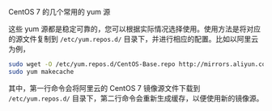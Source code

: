 CentOS 7 的几个常用的 yum 源



这些 yum 源都是稳定可靠的，您可以根据实际情况选择使用。使用方法是将对应的源文件复制到 `/etc/yum.repos.d/` 目录下，并进行相应的配置。比如以阿里云为例，

```sh
sudo wget -O /etc/yum.repos.d/CentOS-Base.repo http://mirrors.aliyun.com/repo/Centos-7.repo
sudo yum makecache
```

其中，第一行命令会将阿里云的 CentOS 7 镜像源文件下载到 `/etc/yum.repos.d/` 目录下，第二行命令会重新生成缓存，以便使用新的镜像源。